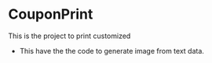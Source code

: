 # CouponPrint
This is the project to print customized
* This have the the code to generate image from text data.
